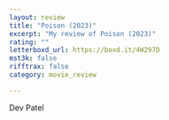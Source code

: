 ```yaml
---
layout: review
title: "Poison (2023)"
excerpt: "My review of Poison (2023)"
rating: ""
letterboxd_url: https://boxd.it/4W297D
mst3k: false
rifftrax: false
category: movie_review

---
```


Dev Patel
